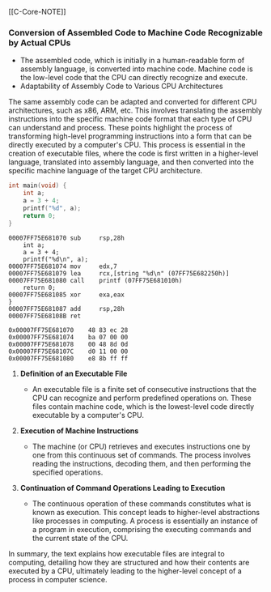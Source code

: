 
[[C-Core-NOTE]]

### Conversion of Assembled Code to Machine Code Recognizable by Actual CPUs

- The assembled code, which is initially in a human-readable form of assembly language, is converted into machine code. Machine code is the low-level code that the CPU can directly recognize and execute.
- Adaptability of Assembly Code to Various CPU Architectures

The same assembly code can be adapted and converted for different CPU architectures, such as x86, ARM, etc. This involves translating the assembly instructions into the specific machine code format that each type of CPU can understand and process.
These points highlight the process of transforming high-level programming instructions into a form that can be directly executed by a computer's CPU. This process is essential in the creation of executable files, where the code is first written in a higher-level language, translated into assembly language, and then converted into the specific machine language of the target CPU architecture.

```c
int main(void) {
	int a;
	a = 3 + 4;
	printf("%d", a);
	return 0;
}
```

```assembly
00007FF75E681070 sub     rsp,28h
	int a;
	a = 3 + 4;
	printf("%d\n", a);
00007FF75E681074 mov     edx,7
00007FF75E681079 lea     rcx,[string "%d\n" (07FF75E682250h)]
00007FF75E681080 call    printf (07FF75E681010h)
	return 0;
00007FF75E681085 xor     exa,eax
}
00007FF75E681087 add     rsp,28h
00007FF75E68108B ret
```

```machine
0x00007FF75E681070    48 83 ec 28
0x00007FF75E681074    ba 07 00 00
0x00007FF75E681078    00 48 8d 0d
0x00007FF75E68107C    d0 11 00 00
0x00007FF75E681080    e8 8b ff ff
```

1. **Definition of an Executable File**
    
    - An executable file is a finite set of consecutive instructions that the CPU can recognize and perform predefined operations on. These files contain machine code, which is the lowest-level code directly executable by a computer's CPU.
2. **Execution of Machine Instructions**
    
    - The machine (or CPU) retrieves and executes instructions one by one from this continuous set of commands. The process involves reading the instructions, decoding them, and then performing the specified operations.
3. **Continuation of Command Operations Leading to Execution**
    
    - The continuous operation of these commands constitutes what is known as execution. This concept leads to higher-level abstractions like processes in computing. A process is essentially an instance of a program in execution, comprising the executing commands and the current state of the CPU.

In summary, the text explains how executable files are integral to computing, detailing how they are structured and how their contents are executed by a CPU, ultimately leading to the higher-level concept of a process in computer science.